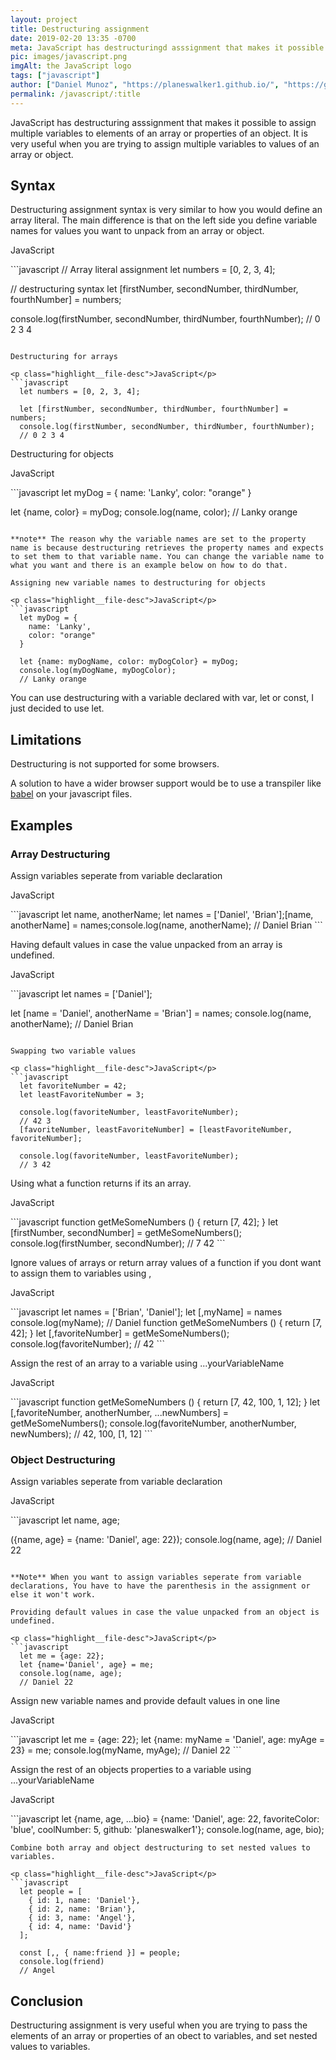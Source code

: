 ```yaml
---
layout: project
title: Destructuring assignment
date: 2019-02-20 13:35 -0700
meta: JavaScript has destructuringd asssignment that makes it possible to assign multiple variables to elements of an array or properties of an object. It is very useful when you are trying to assign multiple variables to values of an array or object
pic: images/javascript.png
imgAlt: the JavaScript logo
tags: ["javascript"]
author: ["Daniel Munoz", "https://planeswalker1.github.io/", "https://github.com/planeswalker1"]
permalink: /javascript/:title
---
```


JavaScript has <span class="highlight__code">destructuring asssignment</span> that makes it possible to assign multiple variables to elements of an array or properties of an object. It is very useful when you are trying to assign multiple variables to values of an array or object.

## Syntax

Destructuring assignment syntax is very similar to how you would define an array literal. The main difference is that on the left side you define variable names for values you want to unpack from an array or object.

<p class="highlight__file-desc">JavaScript</p>
```javascript
  // Array literal assignment
  let numbers = [0, 2, 3, 4];

  // destructuring syntax
  let [firstNumber, secondNumber, thirdNumber, fourthNumber] = numbers;


  console.log(firstNumber, secondNumber, thirdNumber, fourthNumber);
 // 0 2 3 4
```

Destructuring for arrays

<p class="highlight__file-desc">JavaScript</p>
```javascript
  let numbers = [0, 2, 3, 4];

  let [firstNumber, secondNumber, thirdNumber, fourthNumber] = numbers;
  console.log(firstNumber, secondNumber, thirdNumber, fourthNumber);
  // 0 2 3 4
```

Destructuring for objects

<p class="highlight__file-desc">JavaScript</p>
```javascript
  let myDog = {
    name: 'Lanky',
    color: "orange"
  }

  let {name, color} = myDog;
  console.log(name, color);
  // Lanky orange
```

**note** The reason why the variable names are set to the property name is because destructuring retrieves the property names and expects to set them to that variable name. You can change the variable name to what you want and there is an example below on how to do that.

Assigning new variable names to destructuring for objects

<p class="highlight__file-desc">JavaScript</p>
```javascript
  let myDog = {
    name: 'Lanky',
    color: "orange"
  }

  let {name: myDogName, color: myDogColor} = myDog;
  console.log(myDogName, myDogColor);
  // Lanky orange
```

You can use destructuring with a variable declared with var, let or const, I just decided to use let.

## Limitations

Destructuring is not supported for some browsers.

A solution to have a wider browser support would be to use a transpiler like [babel](https://babeljs.io/) on your javascript files.

## Examples

### Array Destructuring

Assign variables seperate from variable declaration

<p class="highlight__file-desc">JavaScript</p>
```javascript
  let name, anotherName;
  let names = ['Daniel', 'Brian'];
  ​
  [name, anotherName] = names;
  ​
  console.log(name, anotherName);
 // Daniel Brian
```

Having default values in case the value unpacked from an array is undefined.

<p class="highlight__file-desc">JavaScript</p>
```javascript
  let names = ['Daniel'];

  let [name = 'Daniel', anotherName = 'Brian'] = names;
  console.log(name, anotherName);
  // Daniel Brian
```

Swapping two variable values

<p class="highlight__file-desc">JavaScript</p>
```javascript
  let favoriteNumber = 42;
  let leastFavoriteNumber = 3;

  console.log(favoriteNumber, leastFavoriteNumber);
  // 42 3
  [favoriteNumber, leastFavoriteNumber] = [leastFavoriteNumber, favoriteNumber];

  console.log(favoriteNumber, leastFavoriteNumber);
  // 3 42
```

Using what a function returns if its an array.

<p class="highlight__file-desc">JavaScript</p>
```javascript
  function getMeSomeNumbers () {
    return [7, 42];
  }
  let [firstNumber, secondNumber] = getMeSomeNumbers();
  console.log(firstNumber, secondNumber);
  // 7 42
```

Ignore values of arrays or return array values of a function if you dont want to assign them to variables using <span class="highlight__code">,</span>

<p class="highlight__file-desc">JavaScript</p>
```javascript
  let names = ['Brian', 'Daniel'];
  let [,myName] = names
  console.log(myName);
  // Daniel
  function getMeSomeNumbers () {
    return [7, 42];
  }
  let [,favoriteNumber] = getMeSomeNumbers();
  console.log(favoriteNumber);
  // 42
```

Assign the rest of an array to a variable using <span class="highlight__code">...yourVariableName</span>

<p class="highlight__file-desc">JavaScript</p>
```javascript
  function getMeSomeNumbers () {
    return [7, 42, 100, 1, 12];
  }
  let [,favoriteNumber, anotherNumber, ...newNumbers] = getMeSomeNumbers();
  console.log(favoriteNumber, anotherNumber, newNumbers);
  // 42, 100, [1, 12]
```

### Object Destructuring

Assign variables seperate from variable declaration

<p class="highlight__file-desc">JavaScript</p>
```javascript
  let name, age;

  ({name, age} = {name: 'Daniel', age: 22});
  console.log(name, age);
  // Daniel 22
```

**Note** When you want to assign variables seperate from variable declarations, You have to have the parenthesis in the assignment or else it won't work.

Providing default values in case the value unpacked from an object is undefined.

<p class="highlight__file-desc">JavaScript</p>
```javascript
  let me = {age: 22};
  let {name='Daniel', age} = me;
  console.log(name, age);
  // Daniel 22
```

Assign new variable names and provide default values in one line

<p class="highlight__file-desc">JavaScript</p>
```javascript
  let me = {age: 22};
  let {name: myName = 'Daniel', age: myAge = 23} = me;
  console.log(myName, myAge);
  // Daniel 22
```

Assign the rest of an objects properties to a variable using <span class="highlight__code">...yourVariableName</span>

<p class="highlight__file-desc">JavaScript</p>
```javascript
  let {name, age, ...bio} = {name: 'Daniel', age: 22, favoriteColor: 'blue', coolNumber: 5, github: 'planeswalker1'};
  console.log(name, age, bio);

```
Combine both array and object destructuring to set nested values to variables.

<p class="highlight__file-desc">JavaScript</p>
```javascript
  let people = [
    { id: 1, name: 'Daniel'},
    { id: 2, name: 'Brian'},
    { id: 3, name: 'Angel'},
    { id: 4, name: 'David'}
  ];

  const [,, { name:friend }] = people;
  console.log(friend)
  // Angel
```


## Conclusion

<span class="highlight__code">Destructuring assignment</span> is very useful when you are trying to pass the elements of an array or properties of an obect to variables, and set nested values to variables.
